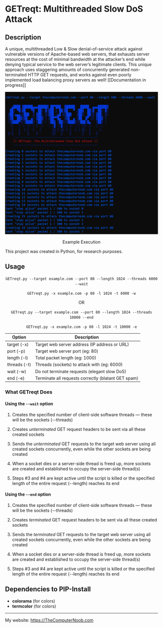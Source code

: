 # GETreqt: Multithreaded Slow DoS Attack

## Description
A unique, multithreaded Low & Slow denial-of-service attack against vulnerable versions of Apache-based web servers, that exhausts server resources at the cost of minimal bandwidth at the attacker’s end while denying typical service to the web server’s legitimate clients. This unique approach uses staggering amounts of concurrently generated non-terminated HTTP GET requests, and works against even poorly implemented load balancing proxy servers as well! [[Documentation in progress]]

<div align="center">
<img src="https://raw.githubusercontent.com/SHUR1K-N/GETreqt-Multithreaded-Slow-DoS-Attack/main/Images/Example%20Execution.png" >
<p>Example Execution</p>
</div>

This project was created in Python, for research purposes.

## Usage

<div align="center">

`GETreqt.py --target example.com --port 80 --length 1024 --threads 6000 --wait`

`GETreqt.py -x example.com -p 80 -l 1024 -t 6000 -w`

OR

`GETreqt.py --target example.com --port 80 --length 1024 --threads 10000 --end`

`GETreqt.py -x example.com -p 80 -l 1024 -t 10000 -e`


|Option       |Description                                          |
|-------------|-----------------------------------------------------|
|target (-x)  | Target web server address (IP address or URL)       |
|port (-p)    | Target web server port (eg: 80)                     |
|length (-l)  | Total packet length (eg: 1000)                      |
|threads (-t) | Threads (sockets) to attack with (eg: 6000)         |
|wait (-w)    | Do not terminate requests (elegant slow DoS)        |
|end (-e)     | Terminate all requests correctly (blatant GET spam) |

</div>

### What GETreqt Does
#### Using the `--wait` option
1. Creates the specified number of client-side software threads — these will be the sockets (--threads)

2. Creates *unterminated* GET request headers to be sent via all these created sockets

3. Sends the *unterminated* GET requests to the target web server using all created sockets concurrently, even while the other sockets are being created

4. When a socket dies or a server-side thread is freed up, more sockets are created and established to occupy the server-side thread(s)

5. Steps #3 and #4 are kept active until the script is killed or the specified length of the entire request (--length) reaches its end

#### Using the `--end` option
1. Creates the specified number of client-side software threads — these will be the sockets (--threads)

2. Creates *terminated* GET request headers to be sent via all these created sockets

3. Sends the *terminated* GET requests to the target web server using all created sockets concurrently, even while the other sockets are being created

4. When a socket dies or a server-side thread is freed up, more sockets are created and established to occupy the server-side thread(s)

5. Steps #3 and #4 are kept active until the script is killed or the specified length of the entire request (--length) reaches its end


## Dependencies to PIP-Install
- **colorama** (for colors)
- **termcolor** (for colors)

------------

My website: https://TheComputerNoob.com
